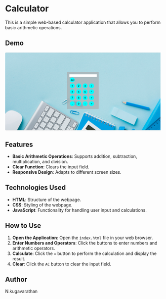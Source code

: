 # Calculator

This is a simple web-based calculator application that allows you to perform basic arithmetic operations.

## Demo

![Calculator Screenshot](calculatorscreenshot.PNG)

## Features

- **Basic Arithmetic Operations**: Supports addition, subtraction, multiplication, and division.
- **Clear Function**: Clears the input field.
- **Responsive Design**: Adapts to different screen sizes.

## Technologies Used

- **HTML**: Structure of the webpage.
- **CSS**: Styling of the webpage.
- **JavaScript**: Functionality for handling user input and calculations.

## How to Use

1. **Open the Application**: Open the `index.html` file in your web browser.
2. **Enter Numbers and Operators**: Click the buttons to enter numbers and arithmetic operators.
3. **Calculate**: Click the `=` button to perform the calculation and display the result.
4. **Clear**: Click the `AC` button to clear the input field.

## Author
N.kugavarathan 

